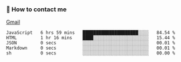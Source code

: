 
### 📮 How to contact me

[Gmail](shanghaolicara@gmail.com)

<!--START_SECTION:waka-->

```text
JavaScript   6 hrs 59 mins   █████████████████████░░░░   84.54 %
HTML         1 hr 16 mins    ████░░░░░░░░░░░░░░░░░░░░░   15.44 %
JSON         0 secs          ░░░░░░░░░░░░░░░░░░░░░░░░░   00.01 %
Markdown     0 secs          ░░░░░░░░░░░░░░░░░░░░░░░░░   00.01 %
sh           0 secs          ░░░░░░░░░░░░░░░░░░░░░░░░░   00.00 %
```

<!--END_SECTION:waka-->
